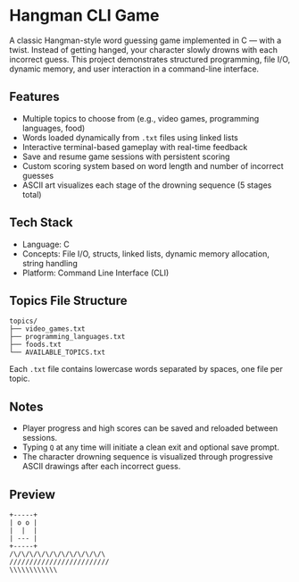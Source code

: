 # Hangman CLI Game

A classic Hangman-style word guessing game implemented in C — with a twist. Instead of getting hanged, your character slowly drowns with each incorrect guess. This project demonstrates structured programming, file I/O, dynamic memory, and user interaction in a command-line interface.

## Features

- Multiple topics to choose from (e.g., video games, programming languages, food)
- Words loaded dynamically from `.txt` files using linked lists
- Interactive terminal-based gameplay with real-time feedback
- Save and resume game sessions with persistent scoring
- Custom scoring system based on word length and number of incorrect guesses
- ASCII art visualizes each stage of the drowning sequence (5 stages total)

## Tech Stack

- Language: C
- Concepts: File I/O, structs, linked lists, dynamic memory allocation, string handling
- Platform: Command Line Interface (CLI)

## Topics File Structure

```
topics/
├── video_games.txt
├── programming_languages.txt
├── foods.txt
└── AVAILABLE_TOPICS.txt
```

Each `.txt` file contains lowercase words separated by spaces, one file per topic.

## Notes

- Player progress and high scores can be saved and reloaded between sessions.
- Typing `Q` at any time will initiate a clean exit and optional save prompt.
- The character drowning sequence is visualized through progressive ASCII drawings after each incorrect guess.

## Preview

```
+-----+
| o o |
|  |  |
| --- |
+-----+
/\/\/\/\/\/\/\/\/\/\/\/\
/////////////////////////
\\\\\\\\\\\\
```
